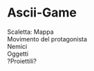 # Ascii-Game
Scaletta: 
Mappa <br/>
Movimento del protagonista <br/>
Nemici <br/> 
Oggetti <br/>
?Proiettili?
